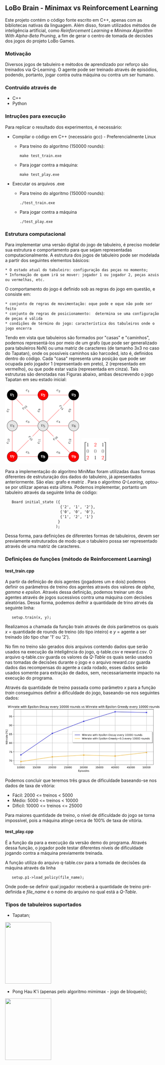 ## LoBo Brain - Minimax vs Reinforcement Learning

Este projeto contém o código fonte escrito em C++, apenas com as bibliotecas nativas da linguagem. Além disso, foram utilizados métodos de inteligência artificial, como _Reinforcement Learning_ e _Minimax Algorithm With Alpha-Beta Pruning_, a fim de gerar o centro de tomada de decisões dos jogos do projeto LoBo Games.

### Motivação
Diversos jogos de tabuleiro e métodos de aprendizado por reforço são treinados via Q-Learning. O agente pode ser treinado através de episódios, podendo, portanto, jogar contra outra máquina ou contra um ser humano. 

### Contruído através de
 * C++
 * Python
### Intruções para execução
Para replicar o resultado dos experimentos, é necessário:
* Compilar o código em C++ (necessário gcc) - Preferencialmente Linux
  - Para treino do algoritmo (150000 rounds):
   
    ```
    make test_train.exe
    ```
  - Para jogar contra a máquina:
    ```
    make test_play.exe
    ```
* Executar os arquivos .exe
  - Para treino do algoritmo (150000 rounds):
    
    ```
    ./test_train.exe
    ```
    
  - Para jogar contra a máquina
   
    ```
    ./test_play.exe
    ```
    
### Estrutura computacional

Para implementar uma versão digital do jogo de tabuleiro, é preciso modelar sua estrutura e comportamento para que sejam representadas computacionalmente.
A estrutura dos jogos de tabuleiro pode ser modelada a partir dos seguintes elementos básicos:

    * O estado atual do tabuleiro: configuração das peças no momento;
    * Informação de quem irá se mover: jogador 1 ou jogador 2, peças azuis ou vermelhas, etc.
    
O comportamento do jogo é definido sob as regras do jogo em questão, e consiste em:

    * conjunto de regras de movimentação: oque pode e oque não pode ser feito
    * conjunto de regras de posicionamento:  determina se uma configuração de peças é válida
    * condições de término do jogo: característica dos tabuleiros onde o jogo encerra
    
Tendo em vista que tabuleiros são formados por "casas" e "caminhos", podemos representá-los por meio de um grafo (que pode ser generalizado para tabuleiros NxN) ou uma matriz de caracteres (de tamanho 3x3 no caso do Tapatan), onde os possíveis caminhos são harcoded, isto é, definidos dentro do código.
Cada "casa" representa uma posição que pode ser ocupada pelo jogador 1 (representado em preto), 2 (representado em vermelho), ou que pode estar vazia (representada em cinza).
Tais estruturas são denotadas nas Figuras abaixo, ambas descrevendo o jogo Tapatan em seu estado inicial:

<img src="/img/tapatan-grafo.png">

<img src="/img/tapatan-matriz.png">

Para a implementação do algoritmo MiniMax foram utilizadas duas formas diferentes de estruturação dos dados do tabuleiro, já apresentados anteriormente. São elas: grafo  e matriz . Para o algoritmo <i>Q-Learing</i>, optou-se por utilizar apenas esta última. Podemos implementar, portanto um tabuleiro através da seguinte linha de código:

 ```
    Board initial_state ({
                          {'2', '1', '2'},
                          {'0', '0', '0'},
                          {'1', '2', '1'}
                         }
                        );
 ```

Dessa forma, para definições de diferentes formas de tabuleiros, devem ser previamente estruturados de modo que o tabuleiro possa ser representado através de uma matriz de caracteres.

### Definições de funções (método de Reinforcement Learning)
#### test_train.cpp

A partir da definição de dois agentes (jogadores um e dois) podemos definir os parâmetros de treino dos agentes através dos valores de <i>alpha</i>, <i>gamma</i> e <i>epsilon</i>. Através dessa definição, podemos treinar um dos agentes através de jogos sucessivos contra uma máquina com decisões aleatórias. Dessa forma, podemos deifnir a quantidade de trino atrvés da seguinte linha:

 ```
    setup.train(x, y);
  ```
  
 Realizamos a chamada da função train através de dois parâmetros os quais <i>x</i> = quantidade de rounds de treino (do tipo inteiro) e <i>y</i> = agente a ser treinado (do tipo char '1' ou '2').
 
 No fim no treino são gerados dois arquivos contendo dados que serão usados na execução da inteligência do jogo, q-table.csv e reward.csv. O arquivo q-table.csv guarda os valores da <i>Q-Table</i> os quais serão usados nas tomadas de decisões durante o jogo e o arquivo reward.csv guarda dados das recompensas do agente a cada rodado, esses dados serão usados somente para extração de dados, sem, necessariamente impacto na execução do programa.
 
 Através da quantidade de treino passada como parâmetro <i>x</i> para a função <i>train</i> conseguimos definir a dificuldade do jogo, baseando-se nos seguintes dados:
 
  <img src="/img/winrate.jpg">
  
 Podemos concluir que teremos três graus de dificuldade baseando-se nos dados de taxa de vitória:
 
  * Fácil: 2000 <= treinos < 5000
  * Médio: 5000 <= treinos < 10000
  * Dificíl: 10000 <= treinos <= 25000
  
  Para maiores quantidade de treino, o nível de dificuldade do jogo se torna impossível, pois a máquina atinge cerca de 100% de taxa de vitória.

#### test_play.cpp

É a função da para a execução da versão demo do programa. Através dessa função, o jogador pode testar diferentes níveis de dificuldade jogando contra a máquina previamente treinada.

A função utiliza do arquivo q-table.csv para a tomada de decisões da máquina através da linha

 ```
    setup.p1->load_policy(file_name);
  ```
  
 Onde pode-se definir qual jogador receberá a quantidade de treino pré-definida e <i>file_name</i> é o nome do arquivo no qual está a <i>Q-Table</i>.
### Tipos de tabuleiros suportados
* Tapatan;
 <img src="https://www.yourkidsot.com/uploads/2/4/0/3/24030117/s780171065908427913_p57_i1_w1654.png" height="200" width="150">
 
* Pong Hau K'i (apenas pelo algoritmo mimimax - jogo de bloqueio);

 <img src="https://i.pinimg.com/736x/ab/f2/41/abf241ae7a831cfc3e0cbf8033f64fea.jpg" height="200" width="150">
 
 

 
